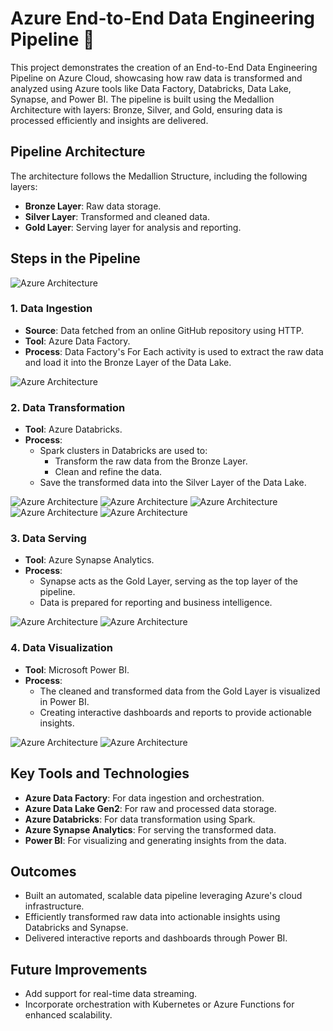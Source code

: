 # Azure End-to-End Data Engineering Pipeline 🚀

This project demonstrates the creation of an End-to-End Data Engineering Pipeline on Azure Cloud, showcasing how raw data is transformed and analyzed using Azure tools like Data Factory, Databricks, Data Lake, Synapse, and Power BI. The pipeline is built using the Medallion Architecture with layers: Bronze, Silver, and Gold, ensuring data is processed efficiently and insights are delivered.

## Pipeline Architecture

The architecture follows the Medallion Structure, including the following layers:

- **Bronze Layer**: Raw data storage.
- **Silver Layer**: Transformed and cleaned data.
- **Gold Layer**: Serving layer for analysis and reporting.

## Steps in the Pipeline

![Azure Architecture](Utils/AzureArch.png)

### 1. Data Ingestion

- **Source**: Data fetched from an online GitHub repository using HTTP.
- **Tool**: Azure Data Factory.
- **Process**: Data Factory's For Each activity is used to extract the raw data and load it into the Bronze Layer of the Data Lake.

![Azure Architecture](Utils/DataFactory.png)

### 2. Data Transformation

- **Tool**: Azure Databricks.
- **Process**:
  - Spark clusters in Databricks are used to:
    - Transform the raw data from the Bronze Layer.
    - Clean and refine the data.
  - Save the transformed data into the Silver Layer of the Data Lake.

![Azure Architecture](Utils/Databasenotebook1.png)
![Azure Architecture](Utils/Databasenotebook2.png)
![Azure Architecture](Utils/Databasenotebook3.png)
![Azure Architecture](Utils/Databasenotebook4.png)
![Azure Architecture](Utils/Databasenotebook5.png)

### 3. Data Serving

- **Tool**: Azure Synapse Analytics.
- **Process**:
  - Synapse acts as the Gold Layer, serving as the top layer of the pipeline.
  - Data is prepared for reporting and business intelligence.

![Azure Architecture](Utils/CreateViewsGold.png)
![Azure Architecture](Utils/SQLScript.png)

### 4. Data Visualization

- **Tool**: Microsoft Power BI.
- **Process**:
  - The cleaned and transformed data from the Gold Layer is visualized in Power BI.
  - Creating interactive dashboards and reports to provide actionable insights.

![Azure Architecture](Utils/DatalakeContainers.png)
![Azure Architecture](Utils/AzureResourceGroup.png)

## Key Tools and Technologies

- **Azure Data Factory**: For data ingestion and orchestration.
- **Azure Data Lake Gen2**: For raw and processed data storage.
- **Azure Databricks**: For data transformation using Spark.
- **Azure Synapse Analytics**: For serving the transformed data.
- **Power BI**: For visualizing and generating insights from the data.

## Outcomes

- Built an automated, scalable data pipeline leveraging Azure's cloud infrastructure.
- Efficiently transformed raw data into actionable insights using Databricks and Synapse.
- Delivered interactive reports and dashboards through Power BI.

## Future Improvements

- Add support for real-time data streaming.
- Incorporate orchestration with Kubernetes or Azure Functions for enhanced scalability.
